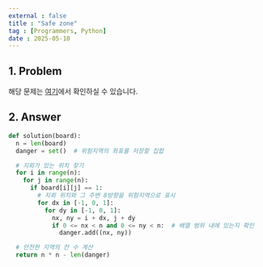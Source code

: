 ```yaml
---
external : false
title : "Safe zone"
tag : [Programmers, Python]
date : 2025-05-10
---
```


## 1. Problem

해당 문제는 [여기](https://school.programmers.co.kr/learn/courses/30/lessons/120866)에서 확인하실 수 있습니다.

## 2. Answer

```python
def solution(board):
  n = len(board)
  danger = set()  # 위험지역의 좌표를 저장할 집합

  # 지뢰가 있는 위치 찾기
  for i in range(n):
    for j in range(n):
      if board[i][j] == 1:
        # 지뢰 위치와 그 주변 8방향을 위험지역으로 표시
        for dx in [-1, 0, 1]:
          for dy in [-1, 0, 1]:
            nx, ny = i + dx, j + dy
            if 0 <= nx < n and 0 <= ny < n:  # 배열 범위 내에 있는지 확인
              danger.add((nx, ny))

  # 안전한 지역의 칸 수 계산
  return n * n - len(danger)
```
